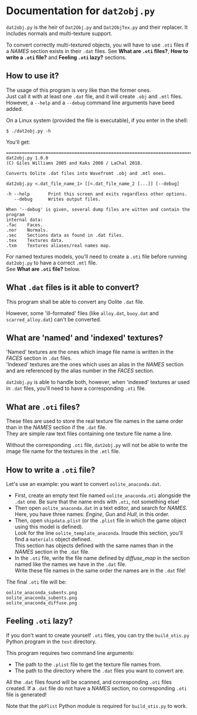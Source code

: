 # Documentation for `dat2obj.py`

`dat2obj.py` is the heir of `Dat2Obj.py` and `Dat2ObjTex.py` and their replacer. It includes normals and multi-texture support.

To convert correctly multi-textured objects, you will have to use `.oti` files if a *NAMES* section exists in their `.dat` files.
See __What are `.oti` files?__, __How to write a `.oti` file?__ and __Feeling `.oti` lazy?__ sections.


## How to use it?

The usage of this program is very like than the former ones.  
Just call it with at least one `.dat` file, and it will create `.obj` and `.mtl` files.  
However, a `--help` and a `--debug` command line arguments have beed added.

On a Linux system (provided the file is executable), if you enter in the shell:

```
$ ./dat2obj.py -h
```

You'll get:

```
==============================================================================
dat2obj.py 1.0.0
(C) Giles Williams 2005 and Kaks 2008 / LaChal 2018.

Converts Oolite .dat files into Wavefromt .obj and .mtl ones.

dat2obj.py <.dat_file_name_1> [[<.dat_file_name_2 [...]] [--debug]

-h --help       Print this screen and exits regardless other options.
   --debug      Writes output files.

When '--debug' is given, several dump files are witten and contain the program
internal data:
.fac    Faces.
.nor    Normals.
.sec    Sections data as found in .dat files.
.tex    Textures data.
.txm    Textures aliases/real names map.

```

For named textures models, you'll need to create a `.oti` file before running `dat2obj.py` to have a correct `.mtl` file.  
See __What are `.oti` file?__ below.


## What `.dat` files is it able to convert?

This program shall be able to convert any Oolite `.dat` file.

However, some 'ill-formated' files (like `alloy.dat`, `buoy.dat` and `scarred_alloy.dat`) can't be converted.


## What are 'named' and 'indexed' textures?

'Named' textures are the ones which image file name is written in the *FACES* section in `.dat` files.  
'Indexed' textures are the ones which uses an alias in the *NAMES* section and are referenced by the alias number in the *FACES* section.

`dat2obj.py` is able to handle both, however, when 'indexed' textures ar used in `.dat` files, you'll need to have a corresponding `.oti` file.


## What are `.oti` files?

These files are used to store the real texture file names in the same order than in the *NAMES* section if the `.dat` file.  
They are simple raw text files containing one texture file name a line.

Without the corresponding `.oti` file, `dat2obj.py` will not be able to write the image file name for the textures in the `.mtl` file.


## How to write a `.oti` file?

Let's use an example: you want to convert `oolite_anaconda.dat`.

* First, create an empty text file named `oolite_anaconda.oti` alongside the `.dat` one. Be sure that the name ends with `.oti`, not something else!
* Then open `oolite_anaconda.dat` in a text editor, and search for *NAMES*.  
  Here, you have three names: *Engine*, *Gun* and *Hull*, in this order.
* Then, open `shipdata.plist` (or the `.plist` file in which the game object using this model is defined).  
  Look for the line `oolite_template_anaconda`. Insude this section, you'll find a `materials` object defined.  
  This section has objects defined with the same names than in the *NAMES* section in the `.dat` file.
* In the `.oti` file, write the file name defined by *diffuse_map* in the section named like the names we have in the `.dat` file.  
  Write these file names in the same order the names are in the `.dat` file!

The final `.oti` file will be:

```
oolite_anaconda_subents.png
oolite_anaconda_subents.png
oolite_anaconda_diffuse.png
```

## Feeling `.oti` lazy?

If you don't want to create yourself `.oti` files, you can try the `build_otis.py` Python program in the `test` directory.

This program requires two command line arguments:
* The path to the `.plist` file to get the texture file names from.
* The path to the directory where the `.dat` files you want to convert are.

All the `.dat` files found will be scanned, and corresponding `.oti` files created.
If a `.dat` file do not have a *NAMES* section, no corresponding `.oti` file is generated!

Note that the `pbPlist` Python module is required for `build_otis.py` to work.

